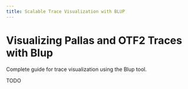 ```yaml
---
title: Scalable Trace Visualization with BLUP
---
```

# Visualizing Pallas and OTF2 Traces with Blup

Complete guide for trace visualization using the Blup tool.

TODO
